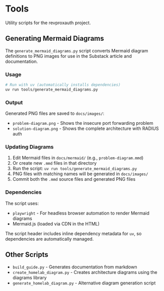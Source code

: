 # Tools

Utility scripts for the revproxauth project.

## Generating Mermaid Diagrams

The `generate_mermaid_diagrams.py` script converts Mermaid diagram definitions to PNG images for use in the Substack article and documentation.

### Usage

```bash
# Run with uv (automatically installs dependencies)
uv run tools/generate_mermaid_diagrams.py
```

### Output

Generated PNG files are saved to `docs/images/`:
- `problem-diagram.png` - Shows the insecure port forwarding problem
- `solution-diagram.png` - Shows the complete architecture with RADIUS auth

### Updating Diagrams

1. Edit Mermaid files in `docs/mermaid/` (e.g., `problem-diagram.mmd`)
2. Or create new `.mmd` files in that directory
3. Run the script: `uv run tools/generate_mermaid_diagrams.py`
4. PNG files with matching names will be generated in `docs/images/`
5. Commit both the `.mmd` source files and generated PNG files

### Dependencies

The script uses:
- `playwright` - For headless browser automation to render Mermaid diagrams
- Mermaid.js (loaded via CDN in the HTML)

The script header includes inline dependency metadata for `uv`, so dependencies are automatically managed.

## Other Scripts

- `build_guide.py` - Generates documentation from markdown
- `create_homelab_diagram.py` - Creates architecture diagrams using the diagrams library
- `generate_homelab_diagram.py` - Alternative diagram generation script
